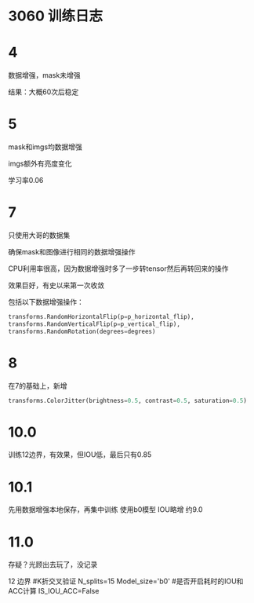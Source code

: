 # 3060 训练日志

# 4

数据增强，mask未增强

结果：大概60次后稳定

# 5

mask和imgs均数据增强

imgs额外有亮度变化

学习率0.06

# 7

只使用大哥的数据集

确保mask和图像进行相同的数据增强操作

CPU利用率很高，因为数据增强时多了一步转tensor然后再转回来的操作

效果巨好，有史以来第一次收敛

包括以下数据增强操作：

```python
transforms.RandomHorizontalFlip(p=p_horizontal_flip),
transforms.RandomVerticalFlip(p=p_vertical_flip),
transforms.RandomRotation(degrees=degrees)
```

# 8

在7的基础上，新增
```python
transforms.ColorJitter(brightness=0.5, contrast=0.5, saturation=0.5)
```

# 10.0

训练12边界，有效果，但IOU低，最后只有0.85

# 10.1 

先用数据增强本地保存，再集中训练
使用b0模型
IOU略增 约9.0


# 11.0

存疑？光顾出去玩了，没记录

12 边界 
#K折交叉验证
N_splits=15
Model_size='b0'
#是否开启耗时的IOU和ACC计算
IS_IOU_ACC=False

